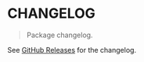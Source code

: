 # CHANGELOG

> Package changelog.

See [GitHub Releases](https://github.com/stdlib-js/stats-base-dists-binomial-skewness/releases) for the changelog.